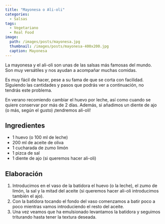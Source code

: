 ```yaml
---
title: "Mayonesa o Ali-oli"
categories:
  - Salsas
tags:
  - Vegetariano
  - Real Food
image:
  path: /images/posts/mayonesa.jpg
  thumbnail: /images/posts/mayonesa-400x200.jpg
  caption: Mayonesa
---
```


La mayonesa y el ali-oli son unas de las salsas más famosas del mundo. Son muy versátiles y nos ayudan a acompañar muchas comidas.

Es muy fácil de hacer, pese a su fama de que se corta con facilidad. Siguiendo las cantidades y pasos que podrás ver a continuación, no tendrás este problema.

En verano recomiendo cambiar el huevo por leche, así como cuando se quiere conservar por más de 2 días. Además, si añadimos un diente de ajo (o más, según el gusto) ¡tendremos ali-oli!

## Ingredientes

* 1 huevo (o 100 ml de leche)
* 200 ml de aceite de oliva
* 1 cucharada de zumo limón
* 1 pizca de sal
* 1 diente de ajo (si queremos hacer ali-oli)

## Elaboración

1. Introducimos en el vaso de la batidora el huevo (o la leche), el zumo de limón, la sal y la mitad del aceite (si queremos hacer ali-oli introducimos también el ajo).
2. Con la batidora tocando el fondo del vaso comenzamos a batir poco a poco mientras vamos introduciendo el resto del aceite.
3. Una vez veamos que ha emulsionado levantamos la batidora y seguimos triturando hasta tener la textura deseada.
